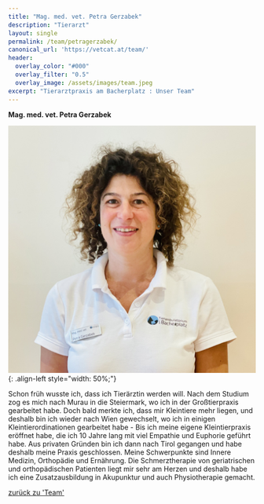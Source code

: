 ```yaml
---
title: "Mag. med. vet. Petra Gerzabek"
description: "Tierarzt"
layout: single
permalink: /team/petragerzabek/
canonical_url: 'https://vetcat.at/team/'
header:
  overlay_color: "#000"
  overlay_filter: "0.5"
  overlay_image: /assets/images/team.jpeg
excerpt: "Tierarztpraxis am Bacherplatz : Unser Team"
---
```


**Mag. med. vet. Petra Gerzabek**

![Mag. med. vet. Petra Gerzabek](/assets/images/petra_large.jpeg){: .align-left style="width: 50%;"}

Schon früh wusste ich, dass ich Tierärztin werden will. Nach dem Studium zog es mich nach Murau in die Steiermark, wo ich in der Großtierpraxis gearbeitet habe. Doch bald merkte ich, dass mir Kleintiere mehr liegen, und deshalb bin ich wieder nach Wien gewechselt, wo ich in einigen Kleintierordinationen gearbeitet habe - Bis ich meine eigene Kleintierpraxis eröffnet habe, die ich 10 Jahre lang mit viel Empathie und Euphorie geführt habe. Aus privaten Gründen bin ich dann nach Tirol gegangen und habe deshalb meine Praxis geschlossen.
Meine Schwerpunkte sind Innere Medizin, Orthopädie und Ernährung. Die Schmerztherapie von geriatrischen und orthopädischen Patienten liegt mir sehr am Herzen und deshalb habe ich eine Zusatzausbildung in Akupunktur und auch Physiotherapie gemacht.

[zurück zu 'Team'](/team/)
